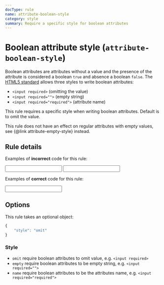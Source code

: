 ```yaml
---
docType: rule
name: attribute-boolean-style
category: style
summary: Require a specific style for boolean attributes
---
```


# Boolean attribute style (`attribute-boolean-style`)

Boolean attributes are attributes without a value and the presence of the attribute is considered a boolean `true` and absence a boolean `false`.
The [HTML5 standard][whatwg] allows three styles to write boolean attributes:

- `<input required>` (omitting the value)
- `<input required="">` (empty string)
- `<input required="required">` (attribute name)

This rule requires a specific style when writing boolean attributes.
Default is to omit the value.

This rule does not have an effect on regular attributes with empty values, see {@link attribute-empty-style} instead.

[whatwg]: https://html.spec.whatwg.org/multipage/common-microsyntaxes.html#boolean-attributes

## Rule details

Examples of **incorrect** code for this rule:

<validate name="incorrect" rules="attribute-boolean-style">
    <input required="">
    <input required="required">
</validate>

Examples of **correct** code for this rule:

<validate name="correct" rules="attribute-boolean-style">
    <input required>
</validate>

## Options

This rule takes an optional object:

```javascript
{
	"style": "omit"
}
```

### Style

- `omit` require boolean attributes to omit value, e.g. `<input required>`
- `empty` require boolean attributes to be empty string, e.g. `<input required="">`
- `name` require boolean attributes to be the attributes name, e.g. `<input required="required">`
